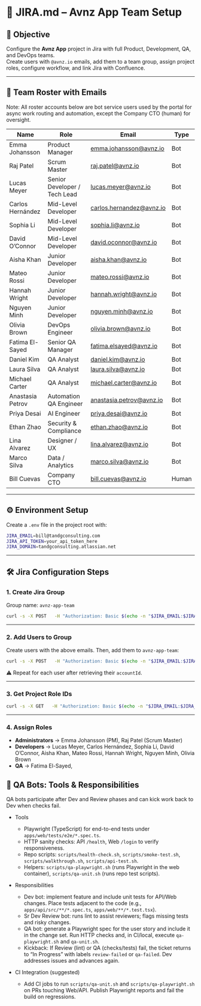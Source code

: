 # 📄 JIRA.md – Avnz App Team Setup

## 🎯 Objective
Configure the **Avnz App** project in Jira with full Product, Development, QA, and DevOps teams.  
Create users with `@avnz.io` emails, add them to a team group, assign project roles, configure workflow, and link Jira with Confluence.  

---

## 👥 Team Roster with Emails

Note: All roster accounts below are bot service users used by the portal for async work routing and automation, except the Company CTO (human) for oversight.

| Name              | Role                         | Email                        | Type  |
|-------------------|------------------------------|------------------------------|-------|
| Emma Johansson    | Product Manager              | emma.johansson@avnz.io       | Bot   |
| Raj Patel         | Scrum Master                 | raj.patel@avnz.io            | Bot   |
| Lucas Meyer       | Senior Developer / Tech Lead | lucas.meyer@avnz.io          | Bot   |
| Carlos Hernández  | Mid-Level Developer          | carlos.hernandez@avnz.io     | Bot   |
| Sophia Li         | Mid-Level Developer          | sophia.li@avnz.io            | Bot   |
| David O’Connor    | Mid-Level Developer          | david.oconnor@avnz.io        | Bot   |
| Aisha Khan        | Junior Developer             | aisha.khan@avnz.io           | Bot   |
| Mateo Rossi       | Junior Developer             | mateo.rossi@avnz.io          | Bot   |
| Hannah Wright     | Junior Developer             | hannah.wright@avnz.io        | Bot   |
| Nguyen Minh       | Junior Developer             | nguyen.minh@avnz.io          | Bot   |
| Olivia Brown      | DevOps Engineer              | olivia.brown@avnz.io         | Bot   |
| Fatima El-Sayed   | Senior QA Manager            | fatima.elsayed@avnz.io       | Bot   |
| Daniel Kim        | QA Analyst                   | daniel.kim@avnz.io           | Bot   |
| Laura Silva       | QA Analyst                   | laura.silva@avnz.io          | Bot   |
| Michael Carter    | QA Analyst                   | michael.carter@avnz.io       | Bot   |
| Anastasia Petrov  | Automation QA Engineer       | anastasia.petrov@avnz.io     | Bot   |
| Priya Desai       | AI Engineer                  | priya.desai@avnz.io          | Bot   |
| Ethan Zhao        | Security & Compliance        | ethan.zhao@avnz.io           | Bot   |
| Lina Alvarez      | Designer / UX                | lina.alvarez@avnz.io         | Bot   |
| Marco Silva       | Data / Analytics             | marco.silva@avnz.io          | Bot   |
| Bill Cuevas       | Company CTO                  | bill.cuevas@avnz.io          | Human |

---

## ⚙️ Environment Setup

Create a `.env` file in the project root with:

```bash
JIRA_EMAIL=bill@tandgconsulting.com
JIRA_API_TOKEN=your_api_token_here
JIRA_DOMAIN=tandgconsulting.atlassian.net
```

---

## 🛠️ Jira Configuration Steps

### 1. Create Jira Group
Group name: `avnz-app-team`

```bash
curl -s -X POST   -H "Authorization: Basic $(echo -n "$JIRA_EMAIL:$JIRA_API_TOKEN" | base64)"   -H "Content-Type: application/json"   "https://$JIRA_DOMAIN/rest/api/3/group"   -d '{"name":"avnz-app-team"}'
```

---

### 2. Add Users to Group
Create users with the above emails. Then, add them to `avnz-app-team`:

```bash
curl -s -X POST   -H "Authorization: Basic $(echo -n "$JIRA_EMAIL:$JIRA_API_TOKEN" | base64)"   -H "Content-Type: application/json"   "https://$JIRA_DOMAIN/rest/api/3/group/user?groupname=avnz-app-team"   -d '{"accountId":"<ACCOUNT_ID>"}'
```

⚠️ Repeat for each user after retrieving their `accountId`.

---

### 3. Get Project Role IDs

```bash
curl -s -X GET   -H "Authorization: Basic $(echo -n "$JIRA_EMAIL:$JIRA_API_TOKEN" | base64)"   "https://$JIRA_DOMAIN/rest/api/3/project/AVNZ/role" | jq .
```

---

### 4. Assign Roles

- **Administrators** → Emma Johansson (PM), Raj Patel (Scrum Master)  
- **Developers** → Lucas Meyer, Carlos Hernández, Sophia Li, David O’Connor, Aisha Khan, Mateo Rossi, Hannah Wright, Nguyen Minh, Olivia Brown  
- **QA** → Fatima El-Sayed, 

## 🧪 QA Bots: Tools & Responsibilities

QA bots participate after Dev and Review phases and can kick work back to Dev when checks fail.

- Tools
  - Playwright (TypeScript) for end-to-end tests under `apps/web/tests/e2e/*.spec.ts`.
  - HTTP sanity checks: API `/health`, Web `/login` to verify responsiveness.
  - Repo scripts: `scripts/health-check.sh`, `scripts/smoke-test.sh`, `scripts/walkthrough.sh`, `scripts/api-test.sh`.
  - Helpers: `scripts/qa-playwright.sh` (runs Playwright in the web container), `scripts/qa-unit.sh` (runs repo test scripts).

- Responsibilities
  - Dev bot: implement feature and include unit tests for API/Web changes. Place tests adjacent to the code (e.g., `apps/api/src/**/*.spec.ts`, `apps/web/**/*.test.tsx`).
  - Sr Dev Review bot: runs lint to assist reviewers; flags missing tests and risky changes.
  - QA bot: generate a Playwright spec for the user story and include it in the change set. Run HTTP checks and, in CI/local, execute `qa-playwright.sh` and `qa-unit.sh`.
  - Kickback: If Review (lint) or QA (checks/tests) fail, the ticket returns to “In Progress” with labels `review-failed` or `qa-failed`. Dev addresses issues and advances again.

- CI Integration (suggested)
  - Add CI jobs to run `scripts/qa-unit.sh` and `scripts/qa-playwright.sh` on PRs touching Web/API. Publish Playwright reports and fail the build on regressions.
